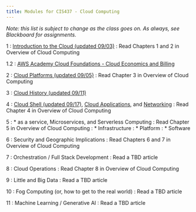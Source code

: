 ```yaml
---
title: Modules for CIS437 - Cloud Computing
---
```


*Note: this list is subject to change as the class goes on.  As always, see Blackboard for assignments.*

1
: [Introduction to the Cloud (updated 09/03)](/gvsu-cis437/assets/slides/CIS437-1-Introduction.pdf)
  : Read Chapters 1 and 2 in Overview of Cloud Computing

1.2
: [AWS Academy Cloud Foundations - Cloud Economics and Billing](/gvsu-cis437/assets/slides/CIS437-1.2-AWS-AcademyCloudFoundations-Module-02.pdf)

2
: [Cloud Platforms (updated 09/05)](/gvsu-cis437/assets/slides/CIS437-2-Cloud-Platforms.pdf)
  : Read Chapter 3 in Overview of Cloud Computing

3 
: [Cloud History (updated 09/11)](/gvsu-cis437/assets/slides/CIS437-3-History.pdf)

4
: [Cloud Shell (updated 09/17)](/gvsu-cis437/assets/slides/CIS437-4-Cloud-Shell.pdf), [Cloud Applications](/gvsu-cis437/assets/slides/CIS437-5-CloudApplications.pdf), and [Networking](/gvsu-cis437/assets/slides/CIS437-5.1-GCP-Networking.pdf)
  : Read Chapter 4 in Overview of Cloud Computing

5
: \* as a service, Microservices, and Serverless Computing
  : Read Chapter 5 in Overview of Cloud Computing
: * Infrastructure
: * Platform
: * Software

6
: Security and Geographic Implications
  : Read Chapters 6 and 7 in Overview of Cloud Computing

7
: Orchestration / Full Stack Development
  : Read a TBD article

8
: Cloud Operations 
  : Read Chapter 8 in Overview of Cloud Computing

9
: Little and Big Data
  : Read a TBD article

10
: Fog Computing (or, how to get to the real world)
  : Read a TBD article

11
: Machine Learning / Generative AI
  : Read a TBD article
